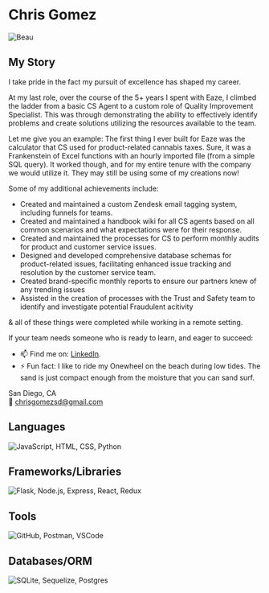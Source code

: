 # Chris Gomez

![Beau](https://bigdogenergy.github.io/img/BeauLake.jpg)

## My Story

I take pride in the fact my pursuit of excellence has shaped my career.

At my last role, over the course of the 5+ years I spent with Eaze, I climbed the ladder from a basic CS Agent
to a custom role of Quality Improvement Specialist. This was through demonstrating the ability to effectively
identify problems and create solutions utilizing the resources available to the team.

Let me give you an example: The first thing I ever built for Eaze was the calculator that CS used for product-related cannabis taxes. 
Sure, it was a Frankenstein of Excel functions with an hourly imported file (from a simple SQL query). It worked though, and for my
entire tenure with the company we would utilize it. They may still be using some of my creations now!

Some of my additional achievements include:

- Created and maintained a custom Zendesk email tagging system, including funnels for teams.
- Created and maintained a handbook wiki for all CS agents based on all common scenarios and what expectations were for their response.
- Created and maintained the processes for CS to perform monthly audits for product and customer service issues. 
- Designed and developed comprehensive database schemas for product-related issues, facilitating enhanced issue tracking and resolution by the customer service team.
- Created brand-specific monthly reports to ensure our partners knew of any trending issues
- Assisted in the creation of processes with the Trust and Safety team to identify and investigate potential Fraudulent acitivity

& all of these things were completed while working in a remote setting.


If your team needs someone who is ready to learn, and eager to succeed:
- 📫 Find me on: [LinkedIn](https://www.linkedin.com/in/chris-gomez-714508158/).
- ⚡ Fun fact: I like to ride my Onewheel on the beach during low tides. The sand is just compact enough from the moisture that you can sand surf.

San Diego, CA  
📧 chrisgomezsd@gmail.com

## Languages
![JavaScript, HTML, CSS, Python](https://skillicons.dev/icons?i=js,html,css,py)

## Frameworks/Libraries
![Flask, Node.js, Express, React, Redux](https://skillicons.dev/icons?i=flask,nodejs,express,react,redux)

## Tools
![GitHub, Postman, VSCode](https://skillicons.dev/icons?i=github,postman,vscode)

## Databases/ORM
![SQLite, Sequelize, Postgres](https://skillicons.dev/icons?i=sqlite,sequelize,postgres)
